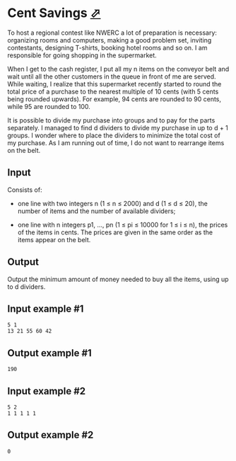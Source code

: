 # Cent Savings [⬀](https://www.e-olymp.com/en/contests/9811/problems/86500)
To host a regional contest like NWERC a lot of preparation is necessary: organizing rooms and computers, making a good problem set, inviting contestants, designing T-shirts, booking hotel rooms and so on. I am responsible for going shopping in the supermarket.

When I get to the cash register, I put all my n items on the conveyor belt and wait until all the other customers in the queue in front of me are served. While waiting, I realize that this supermarket recently started to round the total price of a purchase to the nearest multiple of 10 cents (with 5 cents being rounded upwards). For example, 94 cents are rounded to 90 cents, while 95 are rounded to 100.

It is possible to divide my purchase into groups and to pay for the parts separately. I managed to find d dividers to divide my purchase in up to d + 1 groups. I wonder where to place the dividers to minimize the total cost of my purchase. As I am running out of time, I do not want to rearrange items on the belt.

## Input
Consists of:

- one line with two integers n (1 ≤ n ≤ 2000) and d (1 ≤ d ≤ 20), the number of items and the number of available dividers;

- one line with n integers p1, ..., pn (1 ≤ pi ≤ 10000 for 1 ≤ i ≤ n), the prices of the items in cents. The prices are given in the same order as the items appear on the belt.

## Output
Output the minimum amount of money needed to buy all the items, using up to d dividers.

## Input example #1
```
5 1
13 21 55 60 42
```

## Output example #1
```
190
```

## Input example #2
```
5 2
1 1 1 1 1
```

## Output example #2
```
0
```

